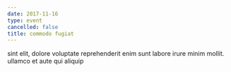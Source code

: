 ```yaml
---
date: 2017-11-16
type: event
cancelled: false
title: commodo fugiat
---
```

sint elit, dolore voluptate reprehenderit enim sunt labore irure minim mollit. ullamco et aute qui aliquip